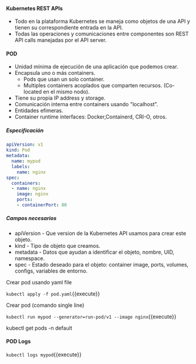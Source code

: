 #### Kubernetes REST APIs

- Todo en la plataforma Kubernetes se maneja como objetos de una API y tienen su correspondiente entrada en la API.
- Todas las operaciones y comunicaciones entre componentes son REST API calls manejadas por el API server.

#### POD

- Unidad mínima de ejecución de una aplicación que podemos crear.
- Encapsula uno o más containers.
  - Pods que usan un solo container.
  - Multiples containers acoplados que comparten recursos. (Co-located en el mismo nodo).
- Tiene su propia IP address y storage.
- Comunicación interna entre containers usando "localhost".
- Entidades efimeras.
- Container runtime interfaces: Docker,Containerd, CRI-O, otros.

##### Especificación

```yaml
apiVersion: v1
kind: Pod
metadata:
  name: mypod
  labels:
    name: nginx
spec:
  containers:
  - name: nginx
    image: nginx
    ports:
    - containerPort: 80
```

##### Campos necesarios

- apiVersion - Que version de la Kubernetes API usamos para crear este objeto.
- kind - Tipo de objeto que creamos.
- metadata - Datos que ayudan a identificar el objeto, nombre, UID, namespace.
- spec - Estado deseado para el objeto: container image, ports, volumes, configs, variables de entorno.

Crear pod usando yaml file

`kubectl apply -f pod.yaml`{{execute}}

Crear pod (comando single line)

`kubectl run mypod --generator=run-pod/v1 --image nginx`{{execute}}

kubectl get pods -n default

#### POD Logs

`kubectl logs mypod`{{execute}}
